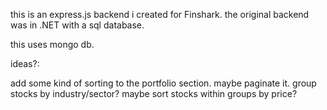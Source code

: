 this is an express.js backend i created for Finshark.
the original backend was in .NET with a sql database.

this uses mongo db.

ideas?:

add some kind of sorting to the portfolio section.
maybe paginate it.
group stocks by industry/sector?
maybe sort stocks within groups by price?